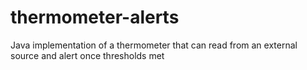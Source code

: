 # thermometer-alerts
Java implementation of a thermometer that can read from an external source and alert once thresholds met
